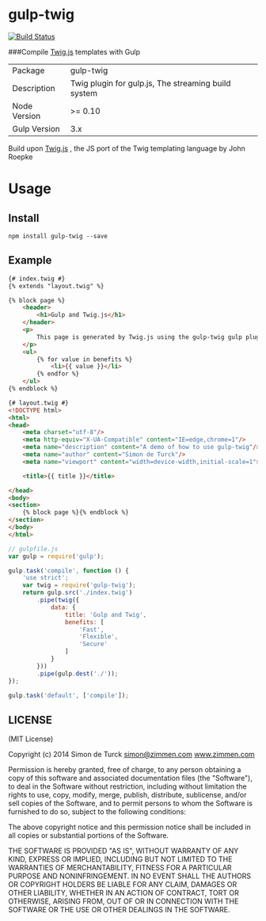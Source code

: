 # gulp-twig
[![Build Status](https://travis-ci.org/zimmen/gulp-twig.png?branch=master)](https://travis-ci.org/zimmen/gulp-twig)

###Compile [Twig.js](https://github.com/justjohn/twig.js) templates with Gulp

<table>
<tr> 
<td>Package</td><td>gulp-twig</td>
</tr>
<tr>
<td>Description</td>
<td>Twig plugin for gulp.js, The streaming build system</td>
</tr>
<tr>
<td>Node Version</td>
<td>>= 0.10</td>
</tr>
<tr>
<td>Gulp Version</td>
<td>3.x</td>
</tr>
</table>

Build upon [Twig.js](https://github.com/justjohn/twig.js) , the JS port of the Twig templating language by John Roepke

# Usage

## Install

```
npm install gulp-twig --save
```
## Example

```html
{# index.twig #}
{% extends "layout.twig" %}

{% block page %}
    <header>
        <h1>Gulp and Twig.js</h1>
    </header>
    <p>
        This page is generated by Twig.js using the gulp-twig gulp plugin.
    </p>
    <ul>
        {% for value in benefits %}
            <li>{{ value }}</li>
        {% endfor %}
    </ul>
{% endblock %}
```

```html
{# layout.twig #}
<!DOCTYPE html>
<html>
<head>
    <meta charset="utf-8"/>
    <meta http-equiv="X-UA-Compatible" content="IE=edge,chrome=1"/>
    <meta name="description" content="A demo of how to use gulp-twig"/>
    <meta name="author" content="Simon de Turck"/>
    <meta name="viewport" content="width=device-width,initial-scale=1">

    <title>{{ title }}</title>

</head>
<body>
<section>
    {% block page %}{% endblock %}
</section>
</body>
</html>
```

```javascript
// gulpfile.js
var gulp = require('gulp');

gulp.task('compile', function () {
    'use strict';
    var twig = require('gulp-twig');
    return gulp.src('./index.twig')
        .pipe(twig({
            data: {
                title: 'Gulp and Twig',
                benefits: [
                    'Fast',
                    'Flexible',
                    'Secure'
                ]
            }
        }))
        .pipe(gulp.dest('./'));
});

gulp.task('default', ['compile']);
```

## LICENSE

(MIT License)

Copyright (c) 2014 Simon de Turck <simon@zimmen.com> www.zimmen.com

Permission is hereby granted, free of charge, to any person obtaining
a copy of this software and associated documentation files (the
"Software"), to deal in the Software without restriction, including
without limitation the rights to use, copy, modify, merge, publish,
distribute, sublicense, and/or sell copies of the Software, and to
permit persons to whom the Software is furnished to do so, subject to
the following conditions:

The above copyright notice and this permission notice shall be
included in all copies or substantial portions of the Software.

THE SOFTWARE IS PROVIDED "AS IS", WITHOUT WARRANTY OF ANY KIND,
EXPRESS OR IMPLIED, INCLUDING BUT NOT LIMITED TO THE WARRANTIES OF
MERCHANTABILITY, FITNESS FOR A PARTICULAR PURPOSE AND
NONINFRINGEMENT. IN NO EVENT SHALL THE AUTHORS OR COPYRIGHT HOLDERS BE
LIABLE FOR ANY CLAIM, DAMAGES OR OTHER LIABILITY, WHETHER IN AN ACTION
OF CONTRACT, TORT OR OTHERWISE, ARISING FROM, OUT OF OR IN CONNECTION
WITH THE SOFTWARE OR THE USE OR OTHER DEALINGS IN THE SOFTWARE.

